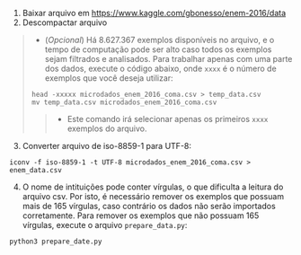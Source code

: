 1. Baixar arquivo em https://www.kaggle.com/gbonesso/enem-2016/data
2. Descompactar arquivo
> * (*Opcional*) Há 8.627.367 exemplos disponíveis no arquivo, e o tempo de computação pode ser alto caso todos os exemplos sejam filtrados e analisados. Para trabalhar apenas com uma parte dos dados, execute o código abaixo, onde `xxxx` é o número de exemplos que você deseja utilizar:
>  ```
>  head -xxxxx microdados_enem_2016_coma.csv > temp_data.csv
>  mv temp_data.csv microdados_enem_2016_coma.csv    
>  ```
> > * Este comando irá selecionar apenas os primeiros `xxxx` exemplos do arquivo.
3. Converter arquivo de iso-8859-1 para UTF-8:
```
iconv -f iso-8859-1 -t UTF-8 microdados_enem_2016_coma.csv > enem_data.csv
```
4. O nome de intituições pode conter vírgulas, o que dificulta a leitura do arquivo csv. Por isto, é necessário remover os exemplos que possuam mais de 165 vírgulas, caso contrário os dados não serão importados corretamente. Para remover os exemplos que não possuam 165 vírgulas, execute o arquivo `prepare_data.py`:
```
python3 prepare_date.py
```